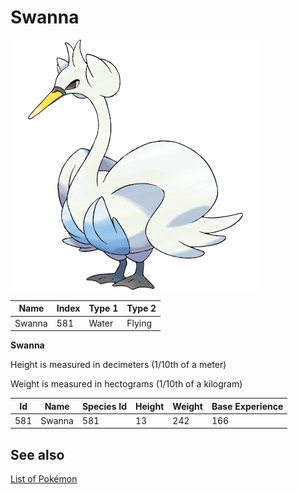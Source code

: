 # Swanna


![Swanna](images/581.png)

| **Name** | **Index** | **Type 1** | **Type 2** |
|----|----|----|----|
| Swanna | 581 | Water | Flying  |

**Swanna** 


Height is measured in decimeters (1/10th of a meter)

Weight is measured in hectograms (1/10th of a kilogram)

| **Id** | **Name** | **Species Id** | **Height** | **Weight** | **Base Experience** |
|--------|----------|----------------|------------|------------|---------------------|
| 581 | Swanna | 581 | 13 | 242 | 166 |


## See also

[List of Pokémon](../pokemon.md)

